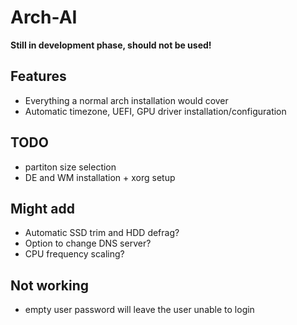 # Arch-AI

**Still in development phase, should not be used!**

## Features

+ Everything a normal arch installation would cover 
+ Automatic timezone, UEFI, GPU driver installation/configuration

## TODO

+ partiton size selection
+ DE and WM installation + xorg setup

## Might add

+ Automatic SSD trim and HDD defrag?
+ Option to change DNS server?
+ CPU frequency scaling?

## Not working

+ empty user password will leave the user unable to login
